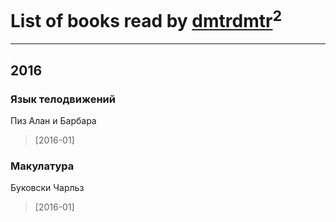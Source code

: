 # List of books read by [dmtrdmtr](http://vk.com/id12462836)<sup>2</sup>
---

## 2016

### Язык телодвижений
Пиз Алан и Барбара
> [2016-01] 


### Макулатура
Буковски Чарльз
> [2016-01] 



